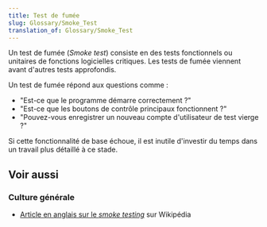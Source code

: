 ```yaml
---
title: Test de fumée
slug: Glossary/Smoke_Test
translation_of: Glossary/Smoke_Test
---
```


Un test de fumée (_Smoke test_) consiste en des tests fonctionnels ou unitaires de fonctions logicielles critiques. Les tests de fumée viennent avant d'autres tests approfondis.

Un test de fumée répond aux questions comme :

- "Est-ce que le programme démarre correctement ?"
- "Est-ce que les boutons de contrôle principaux fonctionnent ?"
- "Pouvez-vous enregistrer un nouveau compte d'utilisateur de test vierge ?"

Si cette fonctionnalité de base échoue, il est inutile d'investir du temps dans un travail plus détaillé à ce stade.

## Voir aussi

### Culture générale

- [Article en anglais sur le <i lang="en">smoke testing</i>](https://en.wikipedia.org/wiki/Smoke_testing_(software)) sur Wikipédia
